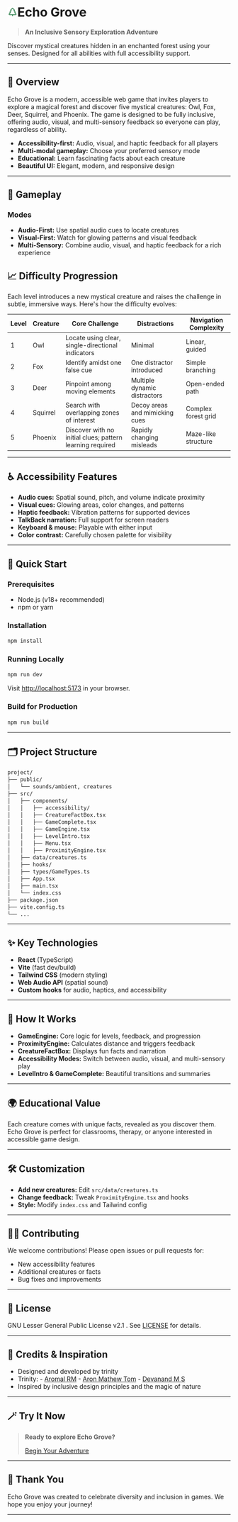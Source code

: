 # <img src="public\icon.png" width="22.5" height="22.5">Echo Grove

> **An Inclusive Sensory Exploration Adventure**

Discover mystical creatures hidden in an enchanted forest using your senses. Designed for all abilities with full accessibility support.

---

## 🌲 Overview
Echo Grove is a modern, accessible web game that invites players to explore a magical forest and discover five mystical creatures: Owl, Fox, Deer, Squirrel, and Phoenix. The game is designed to be fully inclusive, offering audio, visual, and multi-sensory feedback so everyone can play, regardless of ability.

- **Accessibility-first:** Audio, visual, and haptic feedback for all players
- **Multi-modal gameplay:** Choose your preferred sensory mode
- **Educational:** Learn fascinating facts about each creature
- **Beautiful UI:** Elegant, modern, and responsive design

---

## 🦉 Gameplay

### Modes
- **Audio-First:** Use spatial audio cues to locate creatures
- **Visual-First:** Watch for glowing patterns and visual feedback
- **Multi-Sensory:** Combine audio, visual, and haptic feedback for a rich experience

## 📈 Difficulty Progression

Each level introduces a new mystical creature and raises the challenge in subtle, immersive ways. Here's how the difficulty evolves:

| Level | Creature  | Core Challenge                                               | Distractions                     | Navigation Complexity       |
|-------|-----------|--------------------------------------------------------------|----------------------------------|-----------------------------|
| 1     | Owl       | Locate using clear, single-directional indicators            | Minimal                          | Linear, guided              |
| 2     | Fox       | Identify amidst one false cue                                | One distractor introduced        | Simple branching            |
| 3     | Deer      | Pinpoint among moving elements                               | Multiple dynamic distractors     | Open-ended path             |
| 4     | Squirrel  | Search with overlapping zones of interest                    | Decoy areas and mimicking cues   | Complex forest grid         |
| 5     | Phoenix   | Discover with no initial clues; pattern learning required    | Rapidly changing misleads        | Maze-like structure         |

---

## ♿ Accessibility Features
- **Audio cues:** Spatial sound, pitch, and volume indicate proximity
- **Visual cues:** Glowing areas, color changes, and patterns
- **Haptic feedback:** Vibration patterns for supported devices
- **TalkBack narration:** Full support for screen readers
- **Keyboard & mouse:** Playable with either input
- **Color contrast:** Carefully chosen palette for visibility

---

## 🚀 Quick Start

### Prerequisites
- Node.js (v18+ recommended)
- npm or yarn

### Installation
```bash
npm install
```

### Running Locally
```bash
npm run dev
```
Visit [http://localhost:5173](http://localhost:5173) in your browser.

### Build for Production
```bash
npm run build
```

---

## 🗂️ Project Structure
```
project/
├── public/
│   └── sounds/ambient, creatures
├── src/
│   ├── components/
│   │   ├── accessibility/
│   │   ├── CreatureFactBox.tsx
│   │   ├── GameComplete.tsx
│   │   ├── GameEngine.tsx
│   │   ├── LevelIntro.tsx
│   │   ├── Menu.tsx
│   │   ├── ProximityEngine.tsx
│   ├── data/creatures.ts
│   ├── hooks/
│   ├── types/GameTypes.ts
│   ├── App.tsx
│   ├── main.tsx
│   └── index.css
├── package.json
├── vite.config.ts
└── ...
```

---

## ✨ Key Technologies
- **React** (TypeScript)
- **Vite** (fast dev/build)
- **Tailwind CSS** (modern styling)
- **Web Audio API** (spatial sound)
- **Custom hooks** for audio, haptics, and accessibility

---

## 🧩 How It Works
- **GameEngine:** Core logic for levels, feedback, and progression
- **ProximityEngine:** Calculates distance and triggers feedback
- **CreatureFactBox:** Displays fun facts and narration
- **Accessibility Modes:** Switch between audio, visual, and multi-sensory play
- **LevelIntro & GameComplete:** Beautiful transitions and summaries

---

## 🌍 Educational Value
Each creature comes with unique facts, revealed as you discover them. Echo Grove is perfect for classrooms, therapy, or anyone interested in accessible game design.

---

## 🛠️ Customization
- **Add new creatures:** Edit `src/data/creatures.ts`
- **Change feedback:** Tweak `ProximityEngine.tsx` and hooks
- **Style:** Modify `index.css` and Tailwind config

---

## 🧑‍💻 Contributing
We welcome contributions! Please open issues or pull requests for:
- New accessibility features
- Additional creatures or facts
- Bug fixes and improvements

---

## 📄 License
GNU Lesser General Public License v2.1 . See [LICENSE](LICENSE) for details.

---

## 💬 Credits & Inspiration
- Designed and developed by trinity
- Trinity:
      - [Aromal RM](https://github.com/aromal-rm)
      - [Aron Mathew Tom](https://github.com/amtom2004)
      - [Devanand M S](https://github.com/dms2004)
- Inspired by inclusive design principles and the magic of nature

---

## 🪄 Try It Now
> **Ready to explore Echo Grove?**
>
> [Begin Your Adventure](https://carehack-trinity.vercel.app/)

---

## 🙌 Thank You
Echo Grove was created to celebrate diversity and inclusion in games. We hope you enjoy your journey!

---
